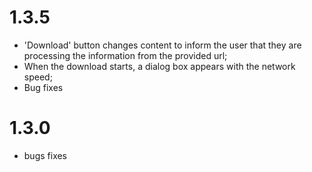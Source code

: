 # 1.3.5
  - 'Download' button changes content to inform the user that they are processing the information from the provided url;
  - When the download starts, a dialog box appears with the network speed;
  - Bug fixes

# 1.3.0
  - bugs fixes